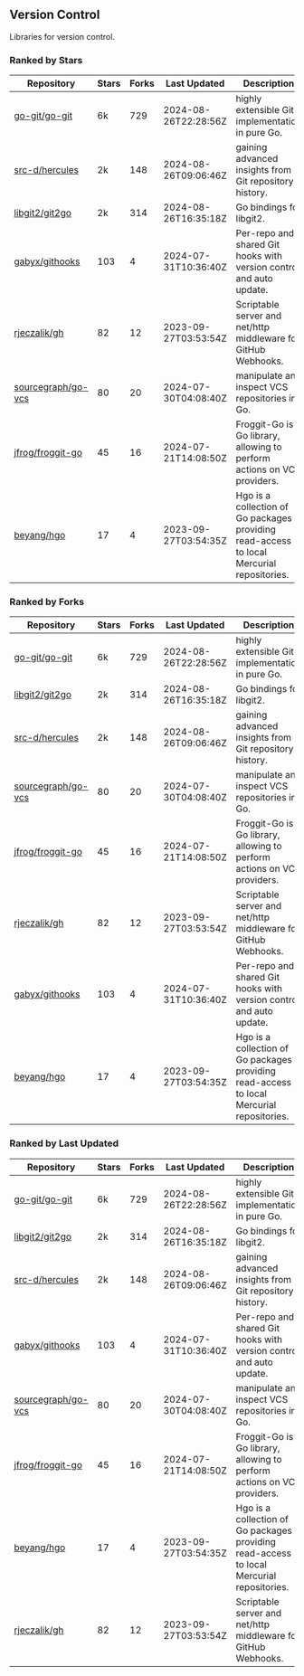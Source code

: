 ## Version Control

Libraries for version control.

### Ranked by Stars

| Repository | Stars | Forks | Last Updated | Description | 
|------------|-------|-------|--------------|-------------|
| [go-git/go-git](https://github.com/go-git/go-git) | 6k | 729 | 2024-08-26T22:28:56Z |  highly extensible Git implementation in pure Go. |
| [src-d/hercules](https://github.com/src-d/hercules) | 2k | 148 | 2024-08-26T09:06:46Z |  gaining advanced insights from Git repository history. |
| [libgit2/git2go](https://github.com/libgit2/git2go) | 2k | 314 | 2024-08-26T16:35:18Z |  Go bindings for libgit2. |
| [gabyx/githooks](https://github.com/gabyx/githooks) | 103 | 4 | 2024-07-31T10:36:40Z |  Per-repo and shared Git hooks with version control and auto update. |
| [rjeczalik/gh](https://github.com/rjeczalik/gh) | 82 | 12 | 2023-09-27T03:53:54Z |  Scriptable server and net/http middleware for GitHub Webhooks. |
| [sourcegraph/go-vcs](https://github.com/sourcegraph/go-vcs) | 80 | 20 | 2024-07-30T04:08:40Z |  manipulate and inspect VCS repositories in Go. |
| [jfrog/froggit-go](https://github.com/jfrog/froggit-go) | 45 | 16 | 2024-07-21T14:08:50Z |  Froggit-Go is a Go library, allowing to perform actions on VCS providers. |
| [beyang/hgo](https://github.com/beyang/hgo) | 17 | 4 | 2023-09-27T03:54:35Z |  Hgo is a collection of Go packages providing read-access to local Mercurial repositories. |

### Ranked by Forks

| Repository | Stars | Forks | Last Updated | Description | 
|------------|-------|-------|--------------|-------------|
| [go-git/go-git](https://github.com/go-git/go-git) | 6k | 729 | 2024-08-26T22:28:56Z |  highly extensible Git implementation in pure Go. |
| [libgit2/git2go](https://github.com/libgit2/git2go) | 2k | 314 | 2024-08-26T16:35:18Z |  Go bindings for libgit2. |
| [src-d/hercules](https://github.com/src-d/hercules) | 2k | 148 | 2024-08-26T09:06:46Z |  gaining advanced insights from Git repository history. |
| [sourcegraph/go-vcs](https://github.com/sourcegraph/go-vcs) | 80 | 20 | 2024-07-30T04:08:40Z |  manipulate and inspect VCS repositories in Go. |
| [jfrog/froggit-go](https://github.com/jfrog/froggit-go) | 45 | 16 | 2024-07-21T14:08:50Z |  Froggit-Go is a Go library, allowing to perform actions on VCS providers. |
| [rjeczalik/gh](https://github.com/rjeczalik/gh) | 82 | 12 | 2023-09-27T03:53:54Z |  Scriptable server and net/http middleware for GitHub Webhooks. |
| [gabyx/githooks](https://github.com/gabyx/githooks) | 103 | 4 | 2024-07-31T10:36:40Z |  Per-repo and shared Git hooks with version control and auto update. |
| [beyang/hgo](https://github.com/beyang/hgo) | 17 | 4 | 2023-09-27T03:54:35Z |  Hgo is a collection of Go packages providing read-access to local Mercurial repositories. |

### Ranked by Last Updated

| Repository | Stars | Forks | Last Updated | Description | 
|------------|-------|-------|--------------|-------------|
| [go-git/go-git](https://github.com/go-git/go-git) | 6k | 729 | 2024-08-26T22:28:56Z |  highly extensible Git implementation in pure Go. |
| [libgit2/git2go](https://github.com/libgit2/git2go) | 2k | 314 | 2024-08-26T16:35:18Z |  Go bindings for libgit2. |
| [src-d/hercules](https://github.com/src-d/hercules) | 2k | 148 | 2024-08-26T09:06:46Z |  gaining advanced insights from Git repository history. |
| [gabyx/githooks](https://github.com/gabyx/githooks) | 103 | 4 | 2024-07-31T10:36:40Z |  Per-repo and shared Git hooks with version control and auto update. |
| [sourcegraph/go-vcs](https://github.com/sourcegraph/go-vcs) | 80 | 20 | 2024-07-30T04:08:40Z |  manipulate and inspect VCS repositories in Go. |
| [jfrog/froggit-go](https://github.com/jfrog/froggit-go) | 45 | 16 | 2024-07-21T14:08:50Z |  Froggit-Go is a Go library, allowing to perform actions on VCS providers. |
| [beyang/hgo](https://github.com/beyang/hgo) | 17 | 4 | 2023-09-27T03:54:35Z |  Hgo is a collection of Go packages providing read-access to local Mercurial repositories. |
| [rjeczalik/gh](https://github.com/rjeczalik/gh) | 82 | 12 | 2023-09-27T03:53:54Z |  Scriptable server and net/http middleware for GitHub Webhooks. |

